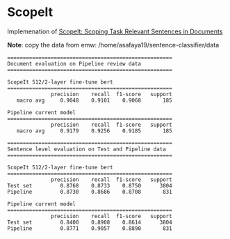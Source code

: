 # ScopeIt

Implemenation of [ScopeIt: Scoping Task Relevant Sentences in Documents](https://arxiv.org/pdf/2003.04988v1.pdf)

__Note__: copy the data from emw: /home/asafaya19/sentence-classifier/data


```
=====================================================
Document evaluation on Pipeline review data
=====================================================

ScopeIt 512/2-layer fine-tune bert 
=====================================================
              precision    recall  f1-score   support
   macro avg     0.9048    0.9101    0.9068       185

Pipeline current model
===================================================== 
              precision    recall  f1-score   support
   macro avg     0.9179    0.9256    0.9185       185
```

```
=====================================================
Sentence level evaluation on Test and Pipeline data
=====================================================

ScopeIt 512/2-layer fine-tune bert
===================================================== 
              precision    recall  f1-score   support
Test set         0.8768    0.8733    0.8750      3804
Pipeline         0.8730    0.8686    0.8708       831

Pipeline current model
===================================================== 
              precision    recall  f1-score   support
Test set         0.8400    0.8908    0.8614      3804
Pipeline         0.8771    0.9057    0.8890       831
```